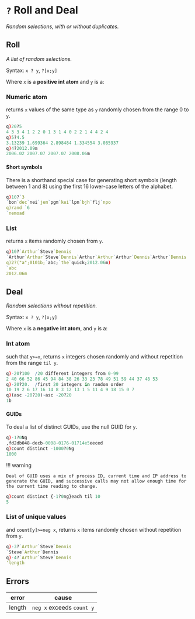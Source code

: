 # `?` Roll and Deal


_Random selections, with or without duplicates._


## Roll

_A list of random selections._

Syntax: `x ? y`, `?[x;y]`

Where `x` is a **positive int atom** and `y` is a:


### Numeric atom
   
returns `x` values of the same type as `y` randomly chosen from the range 0 to `y`.

```q
q)20?5
4 3 3 4 1 2 2 0 1 3 1 4 0 2 2 1 4 4 2 4
q)5?4.5
3.13239 1.699364 2.898484 1.334554 3.085937 
q)4?2012.09m
2006.02 2007.07 2007.07 2008.06m
```


#### Short symbols

There is a shorthand special case for generating short symbols (length between 1 and 8) using the first 16 lower-case letters of the alphabet.

```q
q)10?`3
`bon`dec`nei`jem`pgm`kei`lpn`bjh`flj`npo
q)rand `6
`nemoad
```


### List

returns `x` items randomly chosen from `y`. 

```q
q)10?`Arthur`Steve`Dennis
`Arthur`Arthur`Steve`Dennis`Arthur`Arthur`Arthur`Dennis`Arthur`Dennis
q)2?("a";0101b;`abc;`the`quick;2012.06m)
`abc
2012.06m
```


## Deal

_Random selections without repetition._

Syntax: `x ? y`, `?[x;y]`

Where `x` is a **negative int atom**, and `y` is a:


### Int atom

such that `y>=x`, returns `x` integers chosen randomly and without repetition from the range `til y`.

```q
q)-20?100  /20 different integers from 0-99
2 40 66 52 86 45 94 84 38 26 33 23 78 49 51 59 44 37 48 53
q)-20?20.  /first 20 integers in random order
10 19 2 6 17 16 14 8 3 12 13 1 5 11 4 9 18 15 0 7
q)(asc -20?20)~asc -20?20
1b
```


#### GUIDs

To deal a list of distinct GUIDs, use the null GUID for `y`.

```q
q)-1?0Ng 
,fd2db048-decb-0008-0176-01714e5eeced
q)count distinct -1000?0Ng
1000
```

!!! warning 

    Deal of GUID uses a mix of process ID, current time and IP address to generate the GUID, and successive calls may not allow enough time for the current time reading to change. 

```q
q)count distinct {-1?0ng}each til 10
5
```


### List of unique values

and `count[y]>=neg x`, returns `x` items randomly chosen without repetition from `y`. 

```q
q)-3?`Arthur`Steve`Dennis
`Steve`Arthur`Dennis
q)-4?`Arthur`Steve`Dennis
'length
```


## Errors

error  | cause
-------|-----------------------------
length | `neg x` exceeds `count y` 